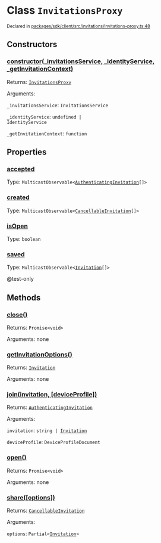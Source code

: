 # Class `InvitationsProxy`
<sub>Declared in [packages/sdk/client/src/invitations/invitations-proxy.ts:48](https://github.com/dxos/dxos/blob/235256b25/packages/sdk/client/src/invitations/invitations-proxy.ts#L48)</sub>




## Constructors
### [constructor(_invitationsService, _identityService, _getInvitationContext)](https://github.com/dxos/dxos/blob/235256b25/packages/sdk/client/src/invitations/invitations-proxy.ts#L62)




Returns: <code>[InvitationsProxy](/api/@dxos/client/classes/InvitationsProxy)</code>

Arguments: 

`_invitationsService`: <code>InvitationsService</code>

`_identityService`: <code>undefined | IdentityService</code>

`_getInvitationContext`: <code>function</code>



## Properties
### [accepted](https://github.com/dxos/dxos/blob/235256b25/packages/sdk/client/src/invitations/invitations-proxy.ts#L72)
Type: <code>MulticastObservable&lt;[AuthenticatingInvitation](/api/@dxos/client/classes/AuthenticatingInvitationObservable)[]&gt;</code>



### [created](https://github.com/dxos/dxos/blob/235256b25/packages/sdk/client/src/invitations/invitations-proxy.ts#L68)
Type: <code>MulticastObservable&lt;[CancellableInvitation](/api/@dxos/client/classes/CancellableInvitationObservable)[]&gt;</code>



### [isOpen](https://github.com/dxos/dxos/blob/235256b25/packages/sdk/client/src/invitations/invitations-proxy.ts#L83)
Type: <code>boolean</code>



### [saved](https://github.com/dxos/dxos/blob/235256b25/packages/sdk/client/src/invitations/invitations-proxy.ts#L79)
Type: <code>MulticastObservable&lt;[Invitation](/api/@dxos/client/interfaces/Invitation)[]&gt;</code>

@test-only


## Methods
### [close()](https://github.com/dxos/dxos/blob/235256b25/packages/sdk/client/src/invitations/invitations-proxy.ts#L155)




Returns: <code>Promise&lt;void&gt;</code>

Arguments: none




### [getInvitationOptions()](https://github.com/dxos/dxos/blob/235256b25/packages/sdk/client/src/invitations/invitations-proxy.ts#L167)




Returns: <code>[Invitation](/api/@dxos/client/interfaces/Invitation)</code>

Arguments: none




### [join(invitation, \[deviceProfile\])](https://github.com/dxos/dxos/blob/235256b25/packages/sdk/client/src/invitations/invitations-proxy.ts#L202)




Returns: <code>[AuthenticatingInvitation](/api/@dxos/client/classes/AuthenticatingInvitationObservable)</code>

Arguments: 

`invitation`: <code>string | [Invitation](/api/@dxos/client/interfaces/Invitation)</code>

`deviceProfile`: <code>DeviceProfileDocument</code>


### [open()](https://github.com/dxos/dxos/blob/235256b25/packages/sdk/client/src/invitations/invitations-proxy.ts#L87)




Returns: <code>Promise&lt;void&gt;</code>

Arguments: none




### [share(\[options\])](https://github.com/dxos/dxos/blob/235256b25/packages/sdk/client/src/invitations/invitations-proxy.ts#L179)




Returns: <code>[CancellableInvitation](/api/@dxos/client/classes/CancellableInvitationObservable)</code>

Arguments: 

`options`: <code>Partial&lt;[Invitation](/api/@dxos/client/interfaces/Invitation)&gt;</code>


